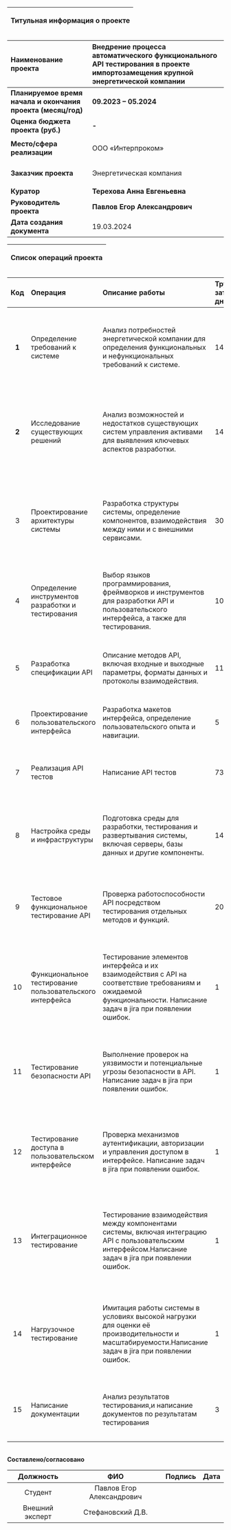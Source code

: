

|<p>**Титульная информация о проекте**</p><p></p>|
| :-: |

|**Наименование проекта**|**Внедрение процесса автоматического функционального API тестирования в проекте импортозамещения крупной энергетической компании**|
| :- | :- |
|**Планируемое время начала и окончания проекта (месяц/год)**|**09.2023 – 05.2024**|
|**Оценка бюджета проекта (руб.)**|**-**|
|**Место/сфера реализации**|<p>ООО «Интерпроком»</p>|
|**Заказчик проекта**|<p>Энергетическая компания</p>|
|**Куратор**|**Терехова Анна Евгеньевна**|
|**Руководитель проекта**|**Павлов Егор Александрович**|
|**Дата создания документа**|19.03.2024|

|<p>**Список операций проекта**</p><p></p>|
| :-: |

|**Код**|**Операция**|**Описание работы**|**Трудовые затраты в днях**|**Артефакты**|
| :-: | :- | :- |:- |:- |
|**1**|Определение требований к системе|Анализ потребностей энергетической компании для определения функциональных и нефункциональных требований к системе.|14|Документ требований (включает функциональные и нефункциональные требования, основанные на анализе потребностей энергетической компании.)|
|**2**|Исследование существующих решений|Анализ возможностей и недостатков существующих систем управления активами для выявления ключевых аспектов разработки.|14|Аналитический отчет (содержит обзор существующих систем управления активами, их возможностей и недостатков, а также выводы по ключевым аспектам для разработки.)|
|3|Проектирование архитектуры системы|Разработка структуры системы, определение компонентов, взаимодействия между ними и с внешними сервисами.|30|Архитектурное предложение (включает схемы и описания структуры системы, компонентов, их взаимодействия и интеграции с внешними сервисами.)|
|4|Определение инструментов разработки и тестирования|Выбор языков программирования, фреймворков и инструментов для разработки API и пользовательского интерфейса, а также для тестирования.|10|Список инструментов (документ с выбранными языками программирования, фреймворками и инструментами для разработки и тестирования.)|
|5|Разработка спецификации API|Описание методов API, включая входные и выходные параметры, форматы данных и протоколы взаимодействия.|11|Спецификация API (подробное описание методов API, включая входные и выходные параметры, форматы данных и протоколы взаимодействия.)|
|6|Проектирование пользовательского интерфейса|Разработка макетов интерфейса, определение пользовательского опыта и навигации.|5|Макеты интерфейса (включают дизайн, пользовательский опыт и схемы навигации.)|
|7|Реализация API тестов|Написание API тестов|73|Код API и тесты (включает исходный код API и разработанные тесты для проверки его работоспособности.)|
|8|Настройка среды и инфраструктуры|Подготовка среды для разработки, тестирования и развертывания системы, включая серверы, базы данных и другие компоненты.|14|Конфигурационные файлы и инструкции (документация по подготовке и настройке среды разработки, тестирования и развертывания.)|
|9|Тестовое функциональное тестирование API|Проверка работоспособности API посредством тестирования отдельных методов и функций.|20|Отчет по тестированию (содержит результаты проверки работоспособности API, выявленные ошибки и рекомендации.)|
|10|Функциональное тестирование пользовательского интерфейса|Тестирование элементов интерфейса и их взаимодействия с API на соответствие требованиям и ожидаемой функциональности. Написание задач в jira при появлении ошибок.|1|Отчет по тестированию интерфейса (анализ элементов интерфейса, их взаимодействия с API и соответствие требованиям.). Задачи для разработчиков.|
|11|Тестирование безопасности API|Выполнение проверок на уязвимости и потенциальные угрозы безопасности в API. Написание задач в jira при появлении ошибок.|1|Отчет по тестированию безопасности (выводы проверок на уязвимости и потенциальные угрозы безопасности API.). Задачи для разработчиков.|
|12|Тестирование доступа в пользовательском интерфейсе|Проверка механизмов аутентификации, авторизации и управления доступом в интерфейсе. Написание задач в jira при появлении ошибок.|1|Отчет по тестированию доступа (результаты проверки механизмов аутентификации, авторизации и управления доступом.). Задачи для разработчиков.|
|13|Интеграционное тестирование|Тестирование взаимодействия между компонентами системы, включая интеграцию API с пользовательским интерфейсом.Написание задач в jira при появлении ошибок.|1|Отчет по интеграционному тестированию (описание тестирования взаимодействия между компонентами системы и выявленные ошибки.). Задачи для разработчиков.|
|14|Нагрузочное тестирование|Имитация работы системы в условиях высокой нагрузки для оценки её производительности и масштабируемости.Написание задач в jira при появлении ошибок.|1|Отчет по нагрузочному тестированию (результаты имитации работы системы в условиях высокой нагрузки и оценка производительности.). Задачи для разработчиков.|
|15|Написание документации|Анализ результатов тестирования,и написание документов по результатам тестирования|3|Техническая документация (включает анализ результатов тестирования и документы по результатам)|





||
| :-: |

**Составлено/согласовано**


|**Должность**|**ФИО**|**Подпись**|**Дата**|
| :-: | :-: | :-: | :-: |
|Студент|Павлов Егор Александрович|||
|Внешний эксперт|Стефановский Д.В.|||
